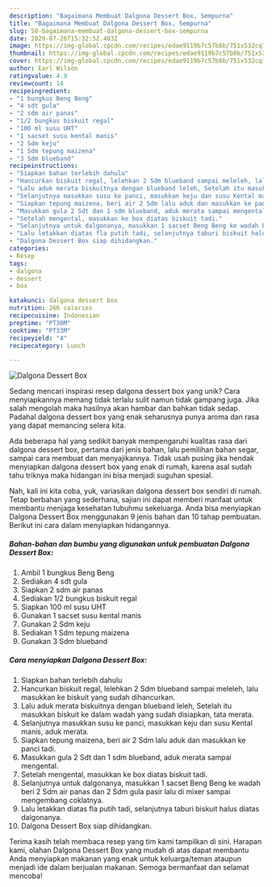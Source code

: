 ```yaml
---
description: "Bagaimana Membuat Dalgona Dessert Box, Sempurna"
title: "Bagaimana Membuat Dalgona Dessert Box, Sempurna"
slug: 58-bagaimana-membuat-dalgona-dessert-box-sempurna
date: 2020-07-26T15:32:52.403Z
image: https://img-global.cpcdn.com/recipes/edae9119b7c57b8b/751x532cq70/dalgona-dessert-box-foto-resep-utama.jpg
thumbnail: https://img-global.cpcdn.com/recipes/edae9119b7c57b8b/751x532cq70/dalgona-dessert-box-foto-resep-utama.jpg
cover: https://img-global.cpcdn.com/recipes/edae9119b7c57b8b/751x532cq70/dalgona-dessert-box-foto-resep-utama.jpg
author: Earl Wilson
ratingvalue: 4.9
reviewcount: 14
recipeingredient:
- "1 bungkus Beng Beng"
- "4 sdt gula"
- "2 sdm air panas"
- "1/2 bungkus biskuit regal"
- "100 ml susu UHT"
- "1 sacset susu kental manis"
- "2 Sdm keju"
- "1 Sdm tepung maizena"
- "3 Sdm blueband"
recipeinstructions:
- "Siapkan bahan terlebih dahulu"
- "Hancurkan biskuit regal, lelehkan 2 Sdm blueband sampai meleleh, lalu masukkan ke biskuit yang sudah dihancurkan."
- "Lalu aduk merata biskuitnya dengan blueband leleh, Setelah itu masukkan biskuit ke dalam wadah yang sudah disiapkan, tata merata."
- "Selanjutnya masukkan susu ke panci, masukkan keju dan susu Kental manis, aduk merata."
- "Siapkan tepung maizena, beri air 2 Sdm lalu aduk dan masukkan ke panci tadi."
- "Masukkan gula 2 Sdt dan 1 sdm blueband, aduk merata sampai mengental."
- "Setelah mengental, masukkan ke box diatas biskuit tadi."
- "Selanjutnya untuk dalgonanya, masukkan 1 sacset Beng Beng ke wadah beri 2 Sdm air panas dan 2 Sdm gula pasir lalu di mixer sampai mengembang coklatnya."
- "Lalu letakkan diatas fla putih tadi, selanjutnya taburi biskuit halus diatas dalgonanya."
- "Dalgona Dessert Box siap dihidangkan."
categories:
- Resep
tags:
- dalgona
- dessert
- box

katakunci: dalgona dessert box 
nutrition: 266 calories
recipecuisine: Indonesian
preptime: "PT30M"
cooktime: "PT33M"
recipeyield: "4"
recipecategory: Lunch

---
```



![Dalgona Dessert Box](https://img-global.cpcdn.com/recipes/edae9119b7c57b8b/751x532cq70/dalgona-dessert-box-foto-resep-utama.jpg)

Sedang mencari inspirasi resep dalgona dessert box yang unik? Cara menyiapkannya memang tidak terlalu sulit namun tidak gampang juga. Jika salah mengolah maka hasilnya akan hambar dan bahkan tidak sedap. Padahal dalgona dessert box yang enak seharusnya punya aroma dan rasa yang dapat memancing selera kita.

Ada beberapa hal yang sedikit banyak mempengaruhi kualitas rasa dari dalgona dessert box, pertama dari jenis bahan, lalu pemilihan bahan segar, sampai cara membuat dan menyajikannya. Tidak usah pusing jika hendak menyiapkan dalgona dessert box yang enak di rumah, karena asal sudah tahu triknya maka hidangan ini bisa menjadi suguhan spesial.




Nah, kali ini kita coba, yuk, variasikan dalgona dessert box sendiri di rumah. Tetap berbahan yang sederhana, sajian ini dapat memberi manfaat untuk membantu menjaga kesehatan tubuhmu sekeluarga. Anda bisa menyiapkan Dalgona Dessert Box menggunakan 9 jenis bahan dan 10 tahap pembuatan. Berikut ini cara dalam menyiapkan hidangannya.

<!--inarticleads1-->

##### Bahan-bahan dan bumbu yang digunakan untuk pembuatan Dalgona Dessert Box:

1. Ambil 1 bungkus Beng Beng
1. Sediakan 4 sdt gula
1. Siapkan 2 sdm air panas
1. Sediakan 1/2 bungkus biskuit regal
1. Siapkan 100 ml susu UHT
1. Gunakan 1 sacset susu kental manis
1. Gunakan 2 Sdm keju
1. Sediakan 1 Sdm tepung maizena
1. Gunakan 3 Sdm blueband




<!--inarticleads2-->

##### Cara menyiapkan Dalgona Dessert Box:

1. Siapkan bahan terlebih dahulu
1. Hancurkan biskuit regal, lelehkan 2 Sdm blueband sampai meleleh, lalu masukkan ke biskuit yang sudah dihancurkan.
1. Lalu aduk merata biskuitnya dengan blueband leleh, Setelah itu masukkan biskuit ke dalam wadah yang sudah disiapkan, tata merata.
1. Selanjutnya masukkan susu ke panci, masukkan keju dan susu Kental manis, aduk merata.
1. Siapkan tepung maizena, beri air 2 Sdm lalu aduk dan masukkan ke panci tadi.
1. Masukkan gula 2 Sdt dan 1 sdm blueband, aduk merata sampai mengental.
1. Setelah mengental, masukkan ke box diatas biskuit tadi.
1. Selanjutnya untuk dalgonanya, masukkan 1 sacset Beng Beng ke wadah beri 2 Sdm air panas dan 2 Sdm gula pasir lalu di mixer sampai mengembang coklatnya.
1. Lalu letakkan diatas fla putih tadi, selanjutnya taburi biskuit halus diatas dalgonanya.
1. Dalgona Dessert Box siap dihidangkan.




Terima kasih telah membaca resep yang tim kami tampilkan di sini. Harapan kami, olahan Dalgona Dessert Box yang mudah di atas dapat membantu Anda menyiapkan makanan yang enak untuk keluarga/teman ataupun menjadi ide dalam berjualan makanan. Semoga bermanfaat dan selamat mencoba!

